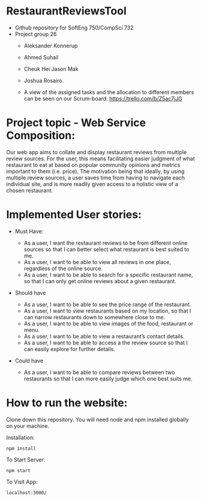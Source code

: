 # RestaurantReviewsTool

- Github repository for SoftEng 750/CompSci 732 
- Project group 26 
    - Aleksander Konnerup 
    - Ahmed Suhail 
    - Cheuk Hei Jason Mak
    - Joshua Rosairo.
  
  - A view of the assigned tasks and the allocation to different members can be seen on our Scrum-board: https://trello.com/b/Z5ac7jJG

# Project topic - Web Service Composition:
Our web app aims to collate and display restaurant reviews from multiple review sources. For the user, this means facilitating easier judgment of what restaurant to eat at based on popular community opinions and metrics important to them (i.e. price). The motivation being that ideally, by using multiple review sources, a user saves time from having to navigate each individual site, and is more readily given access to a holistic view of a chosen restaurant.

# Implemented User stories:
- Must Have:
    - As a user, I want the restaurant reviews to be from different online sources so that I can better select what restaurant is best        suited to me.
    - As a user, I want to be able to view all reviews in one place, regardless of the online source.
    - As a user, I want to be able to search for a specific restaurant name, so that I can only get online reviews about a given              restaurant. 

- Should have
   - As a user, I want to be able to see the price range of the restaurant.
   - As a user, I want to view restaurants based on my location, so that I can narrow restaurants down to somewhere close to me.
   - As a user, I want to be able to view images of the food, restaurant or menu.
   - As a user, I want to be able to view a restaurant’s contact details.
   - As a user, I want to be able to access a the review source so that I can easily explore for further details.

- Could have
  - As a user, I want to be able to compare reviews between two restaurants so that I can more easily judge which one best suits me. 

# How to run the website:

Clone down this repository. You will need node and npm installed globally on your machine.

Installation:
```
npm install
```
To Start Server:
```
npm start
```
To Visit App:
```
localhost:3000/
```
